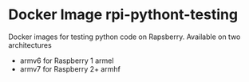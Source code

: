 # Docker Image rpi-pythont-testing
Docker images for testing python code on Rapsberry.
Available on two architectures
- armv6 for Raspberry 1 armel
- armv7 for Raspberry 2+ armhf

